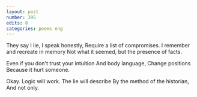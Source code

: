 ```yaml
---
layout: post
number: 395
edits: 8
categories: poems eng
---
```


They say I lie, I speak honestly,
Require a list of compromises.
I remember and recreate in memory
Not what it seemed, but the presence of facts.

Even if you don't trust your intuition 
And body language,
Change positions
Because it hurt someone.

Okay. Logic will work.
The lie will describe
By the method of the historian,
And not only.
